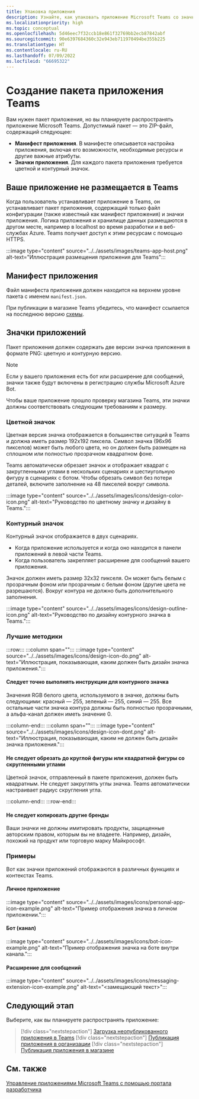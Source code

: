 ```yaml
---
title: Упаковка приложения
description: Узнайте, как упаковать приложение Microsoft Teams со значками для тестирования, отправки и публикации в магазине.
ms.localizationpriority: high
ms.topic: conceptual
ms.openlocfilehash: 5d46eec7f32ccb18e861f32769bb2ecb87842abf
ms.sourcegitcommit: 90e6397684360c32e943eb711970494be355b225
ms.translationtype: HT
ms.contentlocale: ru-RU
ms.lasthandoff: 07/09/2022
ms.locfileid: "66695322"
---
```

# <a name="create-teams-app-package"></a>Создание пакета приложения Teams

Вам нужен пакет приложения, но вы планируете распространять приложение Microsoft Teams. Допустимый пакет — это ZIP-файл, содержащий следующее:

* **Манифест приложения**. В манифесте описывается настройка приложения, включая его возможности, необходимые ресурсы и другие важные атрибуты.
* **Значки приложения**. Для каждого пакета приложения требуется цветной и контурный значок.

## <a name="teams-doesnt-host-your-app"></a>Ваше приложение не размещается в Teams

Когда пользователь устанавливает приложение в Teams, он устанавливает пакет приложения, содержащий только файл конфигурации (также известный как манифест приложения) и значки приложения. Логика приложения и хранилище данных размещаются в другом месте, например в localhost во время разработки и в веб-службах Azure. Teams получает доступ к этим ресурсам с помощью HTTPS.

:::image type="content" source="../../assets/images/teams-app-host.png" alt-text="Иллюстрация размещения приложения для Teams":::

## <a name="app-manifest"></a>Манифест приложения

Файл манифеста приложения должен находится на верхнем уровне пакета с именем `manifest.json`.

При публикации в магазине Teams убедитесь, что манифест ссылается на последнюю версию [схемы](~/resources/schema/manifest-schema.md).

## <a name="app-icons"></a>Значки приложений

Пакет приложения должен содержать две версии значка приложения в формате PNG: цветную и контурную версию.

> [!Note]
> Если у вашего приложения есть бот или расширение для сообщений, значки также будут включены в регистрацию службы Microsoft Azure Bot.

Чтобы ваше приложение прошло проверку магазина Teams, эти значки должны соответствовать следующим требованиям к размеру.

### <a name="color-icon"></a>Цветной значок

Цветная версия значка отображается в большинстве ситуаций в Teams и должна иметь размер 192x192 пиксела. Символ значка (96x96 пикселов) может быть любого цвета, но он должен быть размещен на сплошном или полностью прозрачном квадратном фоне.

Teams автоматически обрезает значок и отображает квадрат с закругленными углами в нескольких сценариях и шестиугольную фигуру в сценариях с ботом. Чтобы обрезать символ без потери деталей, включите заполнение на 48 пикселей вокруг символа.

:::image type="content" source="../../assets/images/icons/design-color-icon.png" alt-text="Руководство по цветному значку и дизайну в Teams.":::

### <a name="outline-icon"></a>Контурный значок

Контурный значок отображается в двух сценариях.

* Когда приложение используется и когда оно находится в панели приложений в левой части Teams.
* Когда пользователь закрепляет расширение для сообщений вашего приложения.

Значок должен иметь размер 32x32 пикселя. Он может быть белым с прозрачным фоном или прозрачным с белым фоном (другие цвета не разрешаются). Вокруг контура не должно быть дополнительного заполнения.

:::image type="content" source="../../assets/images/icons/design-outline-icon.png" alt-text="Руководство по дизайну контурного значка в Teams.":::

### <a name="best-practices"></a>Лучшие методики

:::row:::
   :::column span="":::
:::image type="content" source="../../assets/images/icons/design-icon-do.png" alt-text="Иллюстрация, показывающая, каким должен быть дизайн значка приложения.":::

#### <a name="do-follow-the-precise-outline-icon-guidelines"></a>Следует точно выполнять инструкции для контурного значка

Значения RGB белого цвета, используемого в значке, должны быть следующими: красный — 255, зеленый — 255, синий — 255. Все остальные части значка контура должны быть полностью прозрачными, а альфа-канал должен иметь значение 0.

   :::column-end:::
   :::column span="":::
:::image type="content" source="../../assets/images/icons/design-icon-dont.png" alt-text="Иллюстрация, показывающая, каким не должен быть дизайн значка приложения.":::

#### <a name="dont-crop-in-a-circular-or-rounded-square-shape"></a>Не следует обрезать до круглой фигуры или квадратной фигуры со скругленными углами

Цветной значок, отправленный в пакете приложения, должен быть квадратным. Не следует закруглять углы значка. Teams автоматически настраивает радиус скругления угла.

   :::column-end:::
:::row-end:::

#### <a name="dont-copy-other-brands"></a>Не следует копировать другие бренды

Ваши значки не должны имитировать продукты, защищенные авторским правом, которым вы не владеете. Например, дизайн, похожий на продукт или торговую марку Майкрософт.

### <a name="examples"></a>Примеры

Вот как значки приложений отображаются в различных функциях и контекстах Teams.

#### <a name="personal-app"></a>Личное приложение

:::image type="content" source="../../assets/images/icons/personal-app-icon-example.png" alt-text="Пример отображения значка в личном приложении.":::

#### <a name="bot-channel"></a>Бот (канал)

:::image type="content" source="../../assets/images/icons/bot-icon-example.png" alt-text="Пример отображения значка на боте внутри канала.":::

#### <a name="message-extension"></a>Расширение для сообщений

:::image type="content" source="../../assets/images/icons/messaging-extension-icon-example.png" alt-text="<замещающий текст>":::

## <a name="next-step"></a>Следующий этап

Выберите, как вы планируете распространять приложение:

> [!div class="nextstepaction"]
> [Загрузка неопубликованного приложения в Teams](~/concepts/deploy-and-publish/apps-upload.md)
> [!div class="nextstepaction"]
> [Публикация приложения в организации](/MicrosoftTeams/tenant-apps-catalog-teams?toc=/microsoftteams/platform/toc.json&bc=/MicrosoftTeams/breadcrumb/toc.json)
> [!div class="nextstepaction"]
> [Публикация приложения в магазине](~/concepts/deploy-and-publish/appsource/publish.md)

## <a name="see-also"></a>См. также

[Управление приложениями Microsoft Teams с помощью портала разработчика](~/concepts/build-and-test/teams-developer-portal.md)
